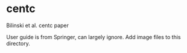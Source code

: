 centc
=====

Bilinski et al. centc paper

User guide is from Springer, can largely ignore. Add image files to this directory. 
